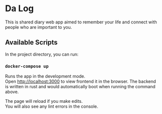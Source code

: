 # Da Log

This is shared diary web app aimed to remember your life and connect with people who are important to you.

## Available Scripts

In the project directory, you can run:

### `docker-compose up`

Runs the app in the development mode.<br />
Open [http://localhost:3000](http://localhost:3000) to view frontend it in the browser.
The backend is written in rust and would automatically boot when running the command above.

The page will reload if you make edits.<br />
You will also see any lint errors in the console.
